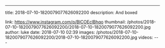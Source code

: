 ---
title: 2018-07-10-1820079077626092200
description: And boxed

link: https://www.instagram.com/p/BlCOEclBhqo
thumbnail: /photos/2018-07-10-1820079077626092200/2018-07-10-1820079077626092200.jpg
author: luke
date: 2018-07-10 02:39
images: /photos/2018-07-10-1820079077626092200/2018-07-10-1820079077626092200.jpg
videos: ---
